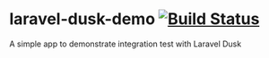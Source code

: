 # laravel-dusk-demo  [![Build Status](https://travis-ci.org/NtimYeboah/laravel-dusk-demo.svg?branch=master)](https://travis-ci.org/NtimYeboah/laravel-dusk-demo)
A simple app to demonstrate integration test with Laravel Dusk
